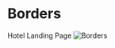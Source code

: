 # Borders
Hotel Landing Page
![Borders](https://github.com/SonyaMoisset/borders/blob/master/borders.png)
